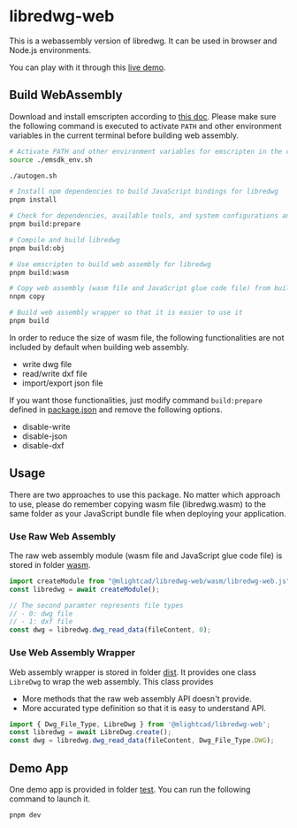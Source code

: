 # libredwg-web

This is a webassembly version of libredwg. It can be used in browser and Node.js environments. 

You can play with it through this [live demo](https://mlight-lee.github.io/libredwg-web/).

## Build WebAssembly

Download and install emscripten according to [this doc](https://emscripten.org/docs/getting_started/downloads.html). Please make sure the following command is executed to activate `PATH` and other environment variables in the current terminal before building web assembly.

```bash
# Activate PATH and other environment variables for emscripten in the current terminal
source ./emsdk_env.sh

./autogen.sh

# Install npm dependencies to build JavaScript bindings for libredwg
pnpm install

# Check for dependencies, available tools, and system configurations and prepare the software package for building libredwg on a specific system
pnpm build:prepare

# Compile and build libredwg
pnpm build:obj

# Use emscripten to build web assembly for libredwg
pnpm build:wasm

# Copy web assembly (wasm file and JavaScript glue code file) from build directory to distribution directory of this package
nnpm copy

# Build web assembly wrapper so that it is easier to use it
pnpm build
```

In order to reduce the size of wasm file, the following functionalities are not included by default when building web assembly.

- write dwg file
- read/write dxf file
- import/export json file

If you want those functionalities, just modify command `build:prepare` defined in [package.json](./package.json) and remove the following options.

- disable-write
- disable-json
- disable-dxf

## Usage

There are two approaches to use this package. No matter which approach to use, please do remember copying wasm file (libredwg.wasm) to the same folder as your JavaScript bundle file when deploying your application. 

### Use Raw Web Assembly

The raw web assembly module (wasm file and JavaScript glue code file) is stored in folder [wasm](./wasm/). 

```javascript
import createModule from "@mlightcad/libredwg-web/wasm/libredwg-web.js";
const libredwg = await createModule();

// The second paramter represents file types
// - 0: dwg file
// - 1: dxf file
const dwg = libredwg.dwg_read_data(fileContent, 0);
```

### Use Web Assembly Wrapper

Web assembly wrapper is stored in folder [dist](./dist/). It provides one class `LibreDwg` to wrap the web assembly. This class provides

- More methods that the raw web assembly API doesn't provide. 
- More accurated type definition so that it is easy to understand API.

```typescript
import { Dwg_File_Type, LibreDwg } from '@mlightcad/libredwg-web';
const libredwg = await LibreDwg.create();
const dwg = libredwg.dwg_read_data(fileContent, Dwg_File_Type.DWG);
```

## Demo App

One demo app is provided in folder [test](./test/). You can run the following command to launch it.

```javascript
pnpm dev
```